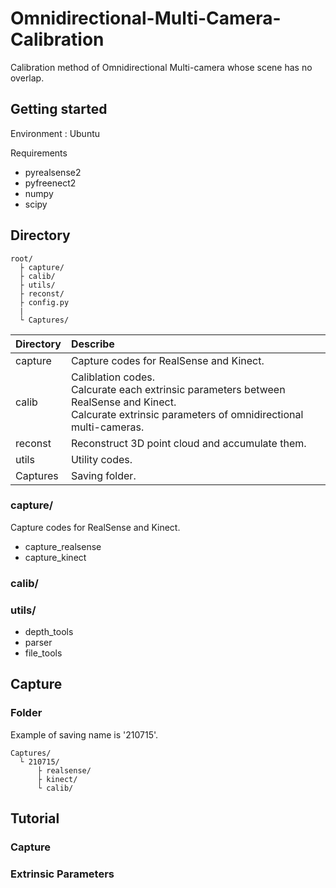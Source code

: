 # Omnidirectional-Multi-Camera-Calibration
Calibration method of Omnidirectional Multi-camera whose scene has no overlap.

## Getting started
Environment : Ubuntu

Requirements
- pyrealsense2
- pyfreenect2
- numpy
- scipy

## Directory
```
root/
  ├ capture/
  ├ calib/
  ├ utils/
  ├ reconst/
  ├ config.py
  |
  └ Captures/
```

| Directory | Describe |
|:----------|:---------|
| capture   | Capture codes for RealSense and Kinect. |
| calib     | Caliblation codes. </br>Calcurate each extrinsic parameters between RealSense and Kinect. </br>Calcurate extrinsic parameters of omnidirectional multi-cameras. |
| reconst   | Reconstruct 3D point cloud and accumulate them. |
| utils     | Utility codes. |
| Captures  | Saving folder. |


### capture/
Capture codes for RealSense and Kinect.
- capture_realsense
- capture_kinect

### calib/


### utils/

- depth_tools
- parser
- file_tools

## Capture
### Folder
Example of saving name is '210715'.
```
Captures/
  └ 210715/
      ├ realsense/
      ├ kinect/
      └ calib/
```

## Tutorial
### Capture

### Extrinsic Parameters

